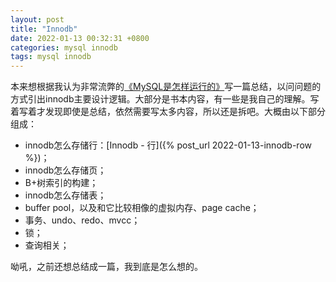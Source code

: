```yaml
---
layout: post
title: "Innodb"
date: 2022-01-13 00:32:31 +0800
categories: mysql innodb
tags: mysql innodb
---
```


本来想根据我认为非常流弊的[《MySQL是怎样运行的》](https://book.douban.com/subject/35231266/)写一篇总结，以问问题的方式引出innodb主要设计逻辑。大部分是书本内容，有一些是我自己的理解。写着写着才发现即使是总结，依然需要写太多内容，所以还是拆吧。大概由以下部分组成：
- innodb怎么存储行：[Innodb - 行]({% post_url 2022-01-13-innodb-row %})；
- innodb怎么存储页；
- B+树索引的构建；
- innodb怎么存储表；
- buffer pool，以及和它比较相像的虚拟内存、page cache；
- 事务、undo、redo、mvcc；
- 锁；
- 查询相关；

呦吼，之前还想总结成一篇，我到底是怎么想的。

